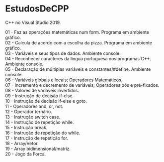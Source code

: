 # EstudosDeCPP
C++ no Visual Studio 2019.

01 - Faz as operações matemáticas num form. Programa em ambiente gráfico.<br> 
02 - Calcula de acordo com a escolha da pizza. Programa em ambiente gráfico.<br> 
03 - Variáveis e seus tipos de dados. Ambiente console. <br>
04 - Reconhecer caracteres da língua portuguesa nos programas C++. Ambiente console. <br>
05 - Declaração de múltiplas variáveis e constantes/#define. Ambiente console. <br>
06 - Variáveis globais e locais; Operadores Matemáticos. <br>
07 - Incremento e decremento de variáveis; Operadores pós e pré-fixados. <br>
08 - Valores de variáveis invertidos. <br>
09 - Instrução de decisão if-else. <br>
10 - Instrução de decisão if-else e goto. <br>
11 - Operadores and, or, not. <br>
12 - Operador ternário. <br>
13 - Instrução switch case. <br>
14 - Instrução de repetição while. <br>
15 - Instrução break. <br>
16 - Instrução de repetição do while. <br>
17 - Instrução de repetição for. <br>
18 - Array/Vetor. <br>
19 - Array bidimensional/matriz. <br>
20 - Jogo da Forca. <br>
